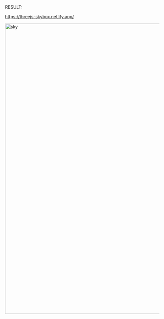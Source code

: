 RESULT:

https://threejs-skybox.netlify.app/


<img width="945" alt="sky" src="https://user-images.githubusercontent.com/96357374/218264363-c1fa3e3f-12e4-460d-9100-50dff3b2b5d7.png">
